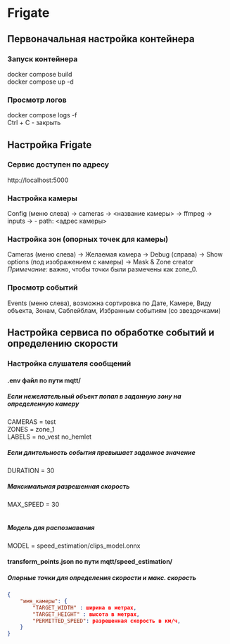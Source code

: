 # Frigate

## Первоначальная настройка контейнера

### Запуск контейнера
docker compose build <br/>
docker compose up -d

### Просмотр логов
docker compose logs -f <br/>
Ctrl + C - закрыть

## Настройка Frigate

### Сервис доступен по адресу
http://localhost:5000

### Настройка камеры
Config (меню слева) -> cameras -> <название камеры> -> ffmpeg -> inputs -> - path: <адрес камеры>

### Настройка зон (опорных точек для камеры)
Cameras (меню слева) -> Желаемая камера -> Debug (справа) -> Show options (под изображением с камеры) -> Mask & Zone creator
*Примечание:* важно, чтобы точки были размечены как zone_0.

### Просмотр событий
Events (меню слева), возможна сортировка по Дате, Камере, Виду объекта, Зонам, Саблейблам, Избранным событиям (со звездочками)

## Настройка сервиса по обработке событий и определению скорости

### Настройка слушателя сообщений
#### .env файл по пути mqtt/
##### Если нежелательный объект попал в заданную зону на определенную камеру
CAMERAS = test <br/>
ZONES = zone_1 <br/>
LABELS = no_vest no_hemlet <br/>
##### Если длительность события превышает заданное значение
DURATION = 30 <br/>
##### Максимальная разрешенная скорость
MAX_SPEED = 30 <br/><br/>
##### Модель для распознавания
MODEL = speed_estimation/clips_model.onnx

#### transform_points.json по пути mqtt/speed_estimation/
##### Опорные точки для определения скорости и макс. скорость
```json
{
    "имя_камеры": {
        "TARGET_WIDTH" : ширина в метрах,
        "TARGET_HEIGHT" : высота в метрах,
        "PERMITTED_SPEED": разрешенная скорость в км/ч,
    }
}
```